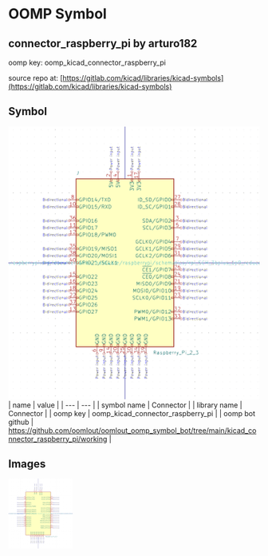 # OOMP Symbol  
## connector_raspberry_pi  by arturo182  
  
oomp key: oomp_kicad_connector_raspberry_pi  
  
source repo at: [https://gitlab.com/kicad/libraries/kicad-symbols](https://gitlab.com/kicad/libraries/kicad-symbols)  
## Symbol  
  
[![working.png](working_600.png)](working.png)  
| name | value | 
| --- | --- | 
| symbol name | Connector | 
| library name | Connector | 
| oomp key | oomp_kicad_connector_raspberry_pi | 
| oomp bot github | https://github.com/oomlout/oomlout_oomp_symbol_bot/tree/main/kicad_connector_raspberry_pi/working | 
## Images  
  
[![working.png](working_140.png)](working.png)  

